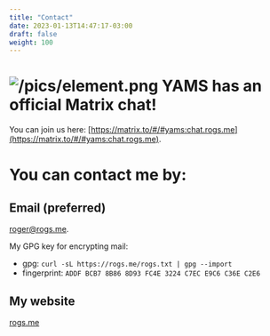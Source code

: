 ```yaml
---
title: "Contact"
date: 2023-01-13T14:47:17-03:00
draft: false
weight: 100
---
```


# ![/pics/element.png](/pics/element.png) YAMS has an official Matrix chat!

You can join us here: [https://matrix.to/#/#yams:chat.rogs.me](https://matrix.to/#/#yams:chat.rogs.me).

# You can contact me by:

## Email (preferred)
[roger@rogs.me](mailto:roger@rogs.me).

My GPG key for encrypting mail:
- gpg: `curl -sL https://rogs.me/rogs.txt | gpg --import`
- fingerprint: `ADDF BCB7 8B86 8D93 FC4E 3224 C7EC E9C6 C36E C2E6`

## My website

[rogs.me](https://rogs.me)

